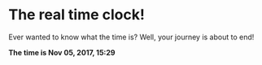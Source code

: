 # The real time clock!

Ever wanted to know what the time is? Well, your journey is about to end!

**The time is Nov 05, 2017, 15:29**